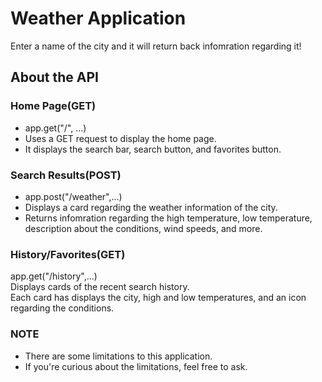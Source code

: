 # Weather Application

Enter a name of the city and it will return back infomration regarding it! 

## About the API
### Home Page(GET)
- app.get("/", ...)
- Uses a GET request to display the home page. 
- It displays the search bar, search button, and favorites button.

### Search Results(POST)
- app.post("/weather",...)
- Displays a card regarding the weather information of the city.
- Returns infomration regarding the high temperature, low temperature, description about the conditions,
wind speeds, and more.

### History/Favorites(GET)
app.get("/history",...)<br>
Displays cards of the recent search history. <br>
Each card has displays the city, high and low temperatures, and an icon regarding the conditions.

### NOTE
- There are some limitations to this application.
- If you're curious about the limitations, feel free to ask.

